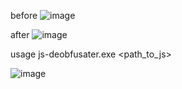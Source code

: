 before
![image](https://github.com/user-attachments/assets/80c12dd9-f846-48b6-b5f0-21ffd85b0e81)

after 
![image](https://github.com/user-attachments/assets/89d099a6-a5a3-4131-ac3e-14d7aa2cb841)

usage 
js-deobfusater.exe <path_to_js>

![image](https://github.com/user-attachments/assets/be7d416c-039d-4b97-9ab1-d67ba8ea8abd)
